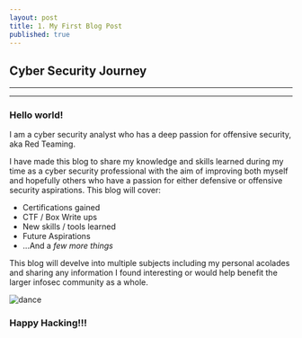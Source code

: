 ```yaml
---
layout: post
title: 1. My First Blog Post
published: true
---
```

## Cyber Security Journey 

----
****

### Hello world!

I am a cyber security analyst who has a deep passion for offensive security, aka Red Teaming.  

I have made this blog to share my knowledge and skills learned during my time as a cyber security professional with the aim of improving both myself and hopefully others who have a passion for either defensive or offensive security aspirations. This blog will cover:

* Certifications gained
* CTF / Box Write ups
* New skills / tools learned
* Future Aspirations
* ...And a _few more things_

This blog will develve into multiple subjects including my personal acolades and sharing any information I found interesting or would help benefit the larger infosec community as a whole.

![dance](/images/always_sunny_dance.gif)

### Happy Hacking!!!

